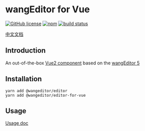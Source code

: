 # wangEditor for Vue

[![GitHub license](https://img.shields.io/badge/license-MIT-blue.svg)](https://github.com/facebook/react/blob/main/LICENSE) [![npm](https://img.shields.io/npm/v/@wangeditor/editor-for-vue.svg)](https://www.npmjs.com/package/@wangeditor/editor-for-vue/v/next) [![build status](https://github.com/wangeditor-team/wangEditor-for-vue/actions/workflows/npm-publish.yml/badge.svg?branch=main)](https://github.com/wangeditor-team/wangEditor-for-vue/actions)

[中文文档](./README.md)

## Introduction

An out-of-the-box [Vue2 component](https://www.wangeditor.com/v5/for-frame.html#vue2)
based on the [wangEditor 5](https://www.wangeditor.com/v5/for-frame.html#vue2)

## Installation

```shell
yarn add @wangeditor/editor
yarn add @wangeditor/editor-for-vue
```

## Usage

[Usage doc](https://www.wangeditor.com/en/v5/for-frame.html#vue2)
